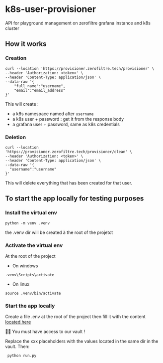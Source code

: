 # k8s-user-provisioner
API for playground management on zerofiltre grafana instance and k8s cluster 

## How it works

### Creation

```shell
curl --location 'https://provisioner.zerofiltre.tech/provisioner' \
--header 'Authorization: <token>' \
--header 'Content-Type: application/json' \
--data-raw '{
    "full_name":"username",
    "email":"email_address"
}'
```
This will create :
 - a k8s namespace named after `username`
 - a k8s user + password : get it from the response body
 - a grafana user + password, same as k8s credentials

### Deletion

```shell
curl --location 'https://provisioner.zerofiltre.tech/provisioner/clean' \
--header 'Authorization: <token>' \
--header 'Content-Type: application/json' \
--data-raw '{
  "username":"username"
}'
```
This will delete everything that has been created for that user.



## To start the app locally for testing purposes

### Install the virtual env

```
python -m venv .venv 
```

the .venv dir will be created à the root of the projetct

### Activate the virtual env 

At the root of the project 

* On windows
```
.venv\Scripts\activate
```

* On linux 
```
source .venv/bin/activate
```

### Start the app locally 

Create a file .env at the root of the project then fill it with the content [located here](https://vault.zerofiltre.tech/ui/vault/secrets/prod/show/zerofiltre-provisioner)  

✍🏼 You must have access to our vault !

Replace the xxx placeholders with the values located in the same dir in the vault.
Then:
```
 python run.py
```